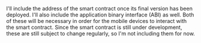 I'll include the address of the smart contract once its final version has been deployed. I'll also include the application binary interface (ABI) as well. Both of these will be necessary in order for the mobile devices to interact with the smart contract. Since the smart contract is still under development, these are still subject to change regularly, so I'm not including them for now.
